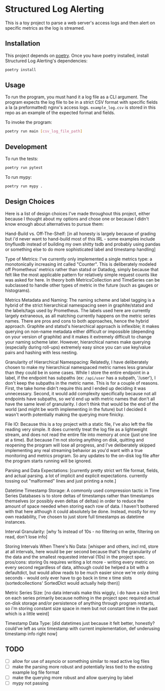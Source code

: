 # Structured Log Alerting

This is a toy project to parse a web server's access logs and then alert on specific metrics as the log is streamed.

## Installation

This project depends on [poetry](https://python-poetry.org/). Once you have poetry installed, install Structured Log Alerting's dependencies:

```sh
poetry install
```

## Usage

To run the program, you must hand it a log file as a CLI argument. The program expects the log file to be in a strict CSV format with specific fields a la (a preformatted) nginx's access logs. `example_log.csv` is stored in this repo as an example of the expected format and fields.

To invoke the program:
```sh
poetry run main [csv_log_file_path]
```

## Development

To run the tests:

```sh
poetry run pytest
```

To run mypy:

```sh
poetry run mypy .
```

## Design Choices

Here is a list of design choices I've made throughout this project, either because I thought about my options and chose one or because I didn't know enough about alternatives to pursue them:

Hand-Build vs. Off-The-Shelf: [in all honesty is largely because of grading but i'd never want to hand-build most of this IRL - some examples include tinyfluxdb instead of building my own shitty tsdb and probably using pandas or something else to do more sophisticated label and timestamp handling]

Type of Metrics: I've currently only implemented a single metrics type: a monotonically increasing int called "Counter". This is deliberately modeled off Prometheus' metrics rather than statsd or Datadog, simply because that felt like the most applicable pattern for relatively simple request counts like was asked for here. In theory both MetricsCollection and TimeSeries can be subclassed to handle other types of metric in the future (such as gauges or histograms).

Metrics Metadata and Naming: The naming scheme and label tagging is a hybrid of the strict hierarchical namespacing seen in graphite/statsd and the labels/tags used by Prometheus. The labels used here are currently largely extraneous, as all matching currently happens on the metric series names. There are pros and cons to both approaches, hence the hybrid approach. Graphite and statsd's hierarchical approach is inflexible; it makes querying on non-name metadata either difficult or impossible (depending on your version of graphite) and it makes it extremely difficult to change your naming scheme later. However, hierarchical names make querying (especially during roll-ups) extremely easy since you can use key/value pairs and hashing with less nesting.

Granularity of Hierarchical Namespacing: Relatedly, I have deliberately chosen to make my hierarchical namespaced metric names less granular than they could be in some cases. While I store the entire endpoint in a label, if the endpoint has subpaths (ex: `/api/user` has a subpath, '/user'), I don't keep the subpaths in the metric name. This is for a couple of reasons. First, the take home didn't require this and I ended up deciding it was unnecessary. Second, it would add complexity specifically because not all endpoints have subpaths, so we'd end up with metric names that don't all have the same level of granularity. I don't think that would be the end of the world (and might be worth implementing in the future) but I decided it wasn't worth potentially making the querying more finicky.

File IO: Because this is a toy project with a static file, I've also left the file reading very simple. It does currently treat the log file as a lightweight stream, and does not read the entire file into memory at once (just one line at a time). But because I'm not storing anything on disk, quitting and reopening the program will lose all progress, and I've deliberately skipped implementing any real streaming behavior as you'd want with a true monitoring and metrics program. So any updates to the on-disk log file after the program starts running will be ignored.

Parsing and Data Expectations: [currently pretty strict wrt file format, fields, and actual parsing. a lot of implicit and explicit expectations. currently tossing out "malformed" lines and just printing a note.]

Datetime Timestamp Storage: A commonly used compression tactic in Time Series Databases is to store deltas of timestamps rather than timestamps themselves (or possibly even deltas of deltas) in order to reduce the amount of space needed when storing each row of data. I haven't bothered with that here although it could absolutely be done. Instead, mostly for my own readability, I've chosen to just store full timestamps as datetime instances.

Interval Granularity: [why 1s instead of 10s - no filtering on write, filtering on read, don't lose info]

Storing Intervals When There's No Data: [whisper and others, incl rrd, store at all intervals, here would be per second because that's the granularity of the data and the smallest requested interval (10s) in the project spec. pros/cons: storing 0s requires writing a lot more - writing every metric on every second regardless of data, although could be helped a bit with a defaultdict, but would allow reads to be much easier since we're only doing seconds - would only ever have to go back in time x time slots (sortedcollections' SortedDict would actually help then)]

Metric Series Size: [no data intervals make this wiggly, i do have a size limit on each series primarily because nothing in the project spec required actual on-disk storage and/or persistence of anything through program restarts, so i'm storing constant size space in mem but not constant time in the past which is a little weird]

Timestamp Data Type: [did datetimes just because it felt better, honestly? could've left as unix timestamp with current implementation, def underusing timestamp info right now]

## TODO

- [ ] allow for use of asyncio or something similar to read active log files
- [ ] make the parsing more robust and potentially less tied to the existing example log file format
- [ ] make the querying more robust and allow querying by label
- [ ] mypy not passing
